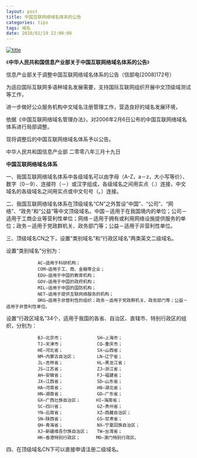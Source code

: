 ```yaml
---
layout: post
title: 中国互联网络域名体系的公告
categories: tips 
tags: 域名
date: 2020/01/19 22:00:00
---
```


[![title](https://image.sideproject.cn/titlex/titlex_158.jpg)](https://image.sideproject.cn/titlex/titlex_158.jpg)

《**中华人民共和国信息产业部关于中国互联网络域名体系的公告**》

信息产业部关于调整中国互联网络域名体系的公告（信部电[2008]172号）

为适应国际互联网多语种域名发展需要，支持国际互联网组织开展中文顶级域测试等工作，
    
进一步做好公众服务机构中文域名注册管理工作，营造良好的域名发展环境，
    
依据《中国互联网络域名管理办法》，对2006年2月6日公布的中国互联网络域名体系进行局部调整。
    
现将调整后的中国互联网络域名体系予以公告。 
 
中华人民共和国信息产业部
二零零八年三月十九日

 
**中国互联网络域名体系**

一、我国互联网络域名体系中各级域名可以由字母（A-Z，a－z，大小写等价）、数字（0－9）、连接符（－）或汉字组成，各级域名之间用实点（.）连接，中文域名的各级域名之间用实点或中文句号（。）连接。

二、我国互联网络域名体系在顶级域名“CN”之外暂设“中国”、“公司”、“网络”、“政务”和“公益”等中文顶级域名。中国－适用于在我国境内的单位；公司－适用于工商企业等营利性单位；网络－适用于拥有或利用网络设施提供服务的单位；政务－适用于党政群机关、政务部门等；公益－适用于非营利性单位。

三、顶级域名CN之下，设置“类别域名”和“行政区域名”两类英文二级域名。

设置“类别域名”分别为：

```
            AC—适用于科研机构；
            COM—适用于工、商、金融等企业；
            EDU—适用于中国的教育机构；
            GOV—适用于中国的政府机构；
            MIL—适用于中国的国防机构；
            NET—适用于提供互联网络服务的机构；
            ORG—适用于非营利性的组织；政务－适用于党政群机关、政务部门等；公益－适用于非营利性单位。
```

设置“行政区域名”34个，适用于我国的各省、自治区、直辖市、特别行政区的组织，分别为：

```
            BJ—北京市；             SH—上海市；
            TJ—天津市；             CQ—重庆市；
            HE—河北省；             SX—山西省；     
            NM—内蒙古自治区；        LN—辽宁省；     
            JL—吉林省；             HL—黑龙江省；
            JS—江苏省；             ZJ—浙江省；     
            AH—安徽省；             FJ—福建省；     
            JX—江西省；             SD—山东省；             
            HA—河南省；             HB—湖北省；
            HN—湖南省；             GD—广东省；            
            GX—广西壮族自治区；      HI—海南省；
            SC—四川省；             GZ—贵州省；
            YN—云南省；             XZ—西藏自治区；       
            SN—陕西省；             GS—甘肃省；
            QH—青海省；             NX—宁夏回族自治区；            
            XJ—新疆维吾尔族自治区；   TW—台湾省；
            HK—香港特别行政区；      MO—澳门特别行政区。
```

四、在顶级域名CN下可以直接申请注册二级域名。
